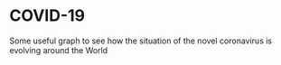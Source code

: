 # COVID-19
Some useful graph to see how the situation of the novel coronavirus is evolving around the World
